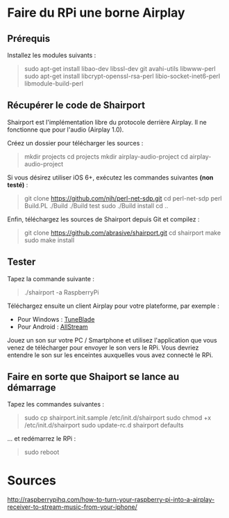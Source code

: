 
# Faire du RPi une borne Airplay

## Prérequis

Installez les modules suivants :
> sudo apt-get install  libao-dev libssl-dev git avahi-utils libwww-perl
> sudo apt-get install libcrypt-openssl-rsa-perl libio-socket-inet6-perl  libmodule-build-perl

## Récupérer le code de Shairport

Shairport est l'implémentation libre du protocole derrière Airplay. Il ne fonctionne que pour l'audio (Airplay 1.0).

Créez un dossier pour télécharger les sources :
> mkdir projects
> cd projects
> mkdir airplay-audio-project
> cd airplay-audio-project

Si vous désirez utiliser iOS 6+, exécutez les commandes suivantes **(non testé)** :
> git clone https://github.com/njh/perl-net-sdp.git
> cd perl-net-sdp
> perl Build.PL
> ./Build
> ./Build test
> sudo ./Build install
> cd ..

Enfin, téléchargez les sources de Shairport depuis Git et compilez :
> git clone https://github.com/abrasive/shairport.git
> cd shairport
> make
> sudo make install

## Tester

Tapez la commande suivante :
> ./shairport -a RaspberryPi

Téléchargez ensuite un client Airplay pour votre plateforme, par exemple :
- Pour Windows : [TuneBlade](http://tuneblade.com/)
- Pour Android : [AllStream](https://play.google.com/store/apps/details?id=com.kineticgamestudios.airtunes.android)

Jouez un son sur votre PC / Smartphone et utilisez l'application que vous venez de télécharger pour envoyer le son vers le RPi.
Vous devriez entendre le son sur les enceintes auxquelles vous avez connecté le RPi.

## Faire en sorte que Shaiport se lance au démarrage

Tapez les commandes suivantes :
> sudo cp shairport.init.sample /etc/init.d/shairport
> sudo chmod +x /etc/init.d/shairport
> sudo update-rc.d shairport defaults

... et redémarrez le RPi :
> sudo reboot


# Sources

http://raspberrypihq.com/how-to-turn-your-raspberry-pi-into-a-airplay-receiver-to-stream-music-from-your-iphone/













